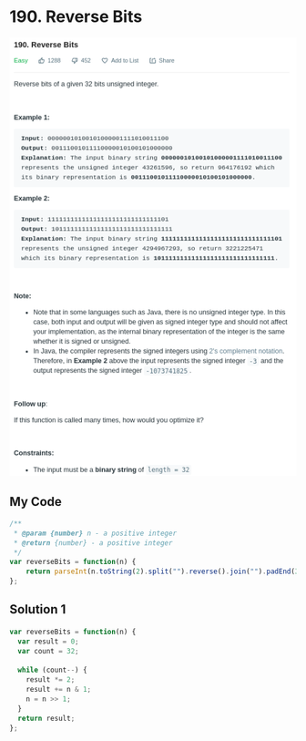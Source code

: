 # 190. Reverse Bits

![](.gitbook/assets/image%20%2846%29.png)

## My Code

```javascript
/**
 * @param {number} n - a positive integer
 * @return {number} - a positive integer
 */
var reverseBits = function(n) {
    return parseInt(n.toString(2).split("").reverse().join("").padEnd(32, "0"), 2);
};
```

## Solution 1

```javascript
var reverseBits = function(n) {
  var result = 0;
  var count = 32;

  while (count--) {
    result *= 2;
    result += n & 1;
    n = n >> 1;
  }
  return result;
};
```

